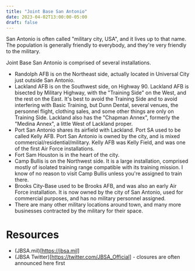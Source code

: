 ```yaml
---
title: "Joint Base San Antonio"
date: 2023-04-02T13:00:00-05:00
draft: false
---
```


San Antonio is often called "military city, USA", and it lives up to that name.  The population is generally friendly to everybody, and they're very friendly to the military.

Joint Base San Antonio is comprised of several installations.

* Randolph AFB is on the Northeast side, actually located in Universal City just outside San Antonio.
* Lackland AFB is on the Southwest side, on Highway 90.  Lackland AFB is bisected by Military Highway, with the "Training Side" on the West, and the rest on the East.  It's best to avoid the Training Side and to avoid interfering with Basic Training, but Dunn Dental, several venues, the personnel flight, clothing sales, and some other things are only on Training Side.  Lackland also has the "Chapman Annex", formerly the "Medina Annex", a little West of Lackland proper.
* Port San Antonio shares its airfield with Lackland.  Port SA used to be called Kelly AFB.  Port San Antonio is owned by the city, and is mixed commercial/residential/military.  Kelly AFB was Kelly Field, and was one of the first Air Force installations.
* Fort Sam Houston is in the heart of the city.
* Camp Bullis is on the Northwest side.  It is a large installation, comprised mostly of isolated training range compatible with its training mission.  I know of no reason to visit Camp Bullis unless you're assigned to train there.
* Brooks City-Base used to be Brooks AFB, and was also an early Air Force installation.  It is now owned by the city of San Antonio, used for commercial purposes, and has no military personnel assigned.
* There are many other military locations around town, and many more businesses contracted by the military for their space.

# Resources

* (JBSA.mil)[https://jbsa.mil]
* (JBSA Twitter)[https://twitter.com/JBSA_Official] - closures are often announced here first
